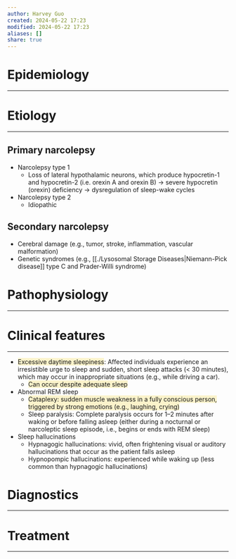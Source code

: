 ```yaml
---
author: Harvey Guo
created: 2024-05-22 17:23
modified: 2024-05-22 17:23
aliases: []
share: true
---
```

# Epidemiology
---


# Etiology
---
## Primary narcolepsy
- Narcolepsy type 1 
	- Loss of lateral hypothalamic neurons, which produce hypocretin-1 and hypocretin-2 (i.e. orexin A and orexin B) → severe hypocretin (orexin) deficiency → dysregulation of sleep-wake cycles
- Narcolepsy type 2 
	- Idiopathic
## Secondary narcolepsy
- Cerebral damage (e.g., tumor, stroke, inflammation, vascular malformation)
- Genetic syndromes (e.g., [[./Lysosomal Storage Diseases|Niemann-Pick disease]] type C and Prader-Willi syndrome)

# Pathophysiology
---


# Clinical features
---
- <span style="background:rgba(240, 200, 0, 0.2)">Excessive daytime sleepiness</span>: Affected individuals experience an irresistible urge to sleep and sudden, short sleep attacks (< 30 minutes), which may occur in inappropriate situations (e.g., while driving a car).
	- <span style="background:rgba(240, 200, 0, 0.2)">Can occur despite adequate sleep </span>
- Abnormal REM sleep
	- <span style="background:rgba(240, 200, 0, 0.2)">Cataplexy: sudden muscle weakness in a fully conscious person, triggered by strong emotions (e.g., laughing, crying)</span> 
	- Sleep paralysis: Complete paralysis occurs for 1–2 minutes after waking or before falling asleep (either during a nocturnal or narcoleptic sleep episode, i.e., begins or ends with REM sleep)
- Sleep hallucinations
	- Hypnagogic hallucinations: vivid, often frightening visual or auditory hallucinations that occur as the patient falls asleep
	- Hypnopompic hallucinations: experienced while waking up (less common than hypnagogic hallucinations)

# Diagnostics
---


# Treatment
---

